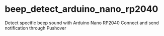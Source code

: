 # beep_detect_arduino_nano_rp2040
Detect specific beep sound with Arduino Nano RP2040 Connect and send notification through Pushover 

